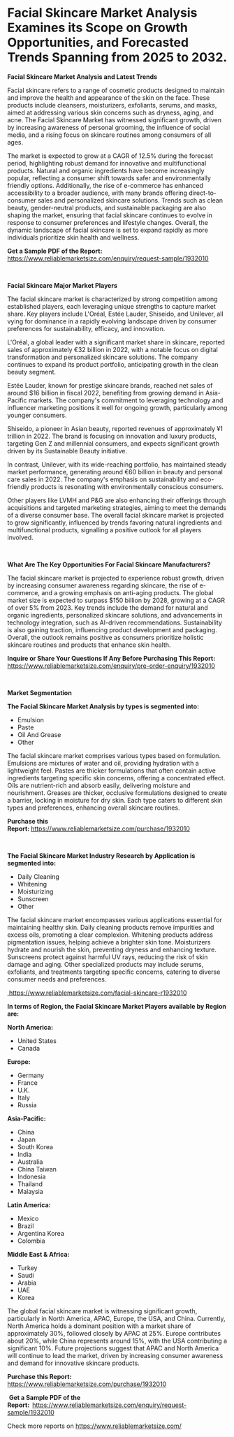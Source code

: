 <p><h1>Facial Skincare Market Analysis Examines its Scope on Growth Opportunities, and Forecasted Trends Spanning from 2025 to 2032.</h1></p><p><strong>Facial Skincare Market Analysis and Latest Trends</strong></p>
<p><p>Facial skincare refers to a range of cosmetic products designed to maintain and improve the health and appearance of the skin on the face. These products include cleansers, moisturizers, exfoliants, serums, and masks, aimed at addressing various skin concerns such as dryness, aging, and acne. The Facial Skincare Market has witnessed significant growth, driven by increasing awareness of personal grooming, the influence of social media, and a rising focus on skincare routines among consumers of all ages.</p><p>The market is expected to grow at a CAGR of 12.5% during the forecast period, highlighting robust demand for innovative and multifunctional products. Natural and organic ingredients have become increasingly popular, reflecting a consumer shift towards safer and environmentally friendly options. Additionally, the rise of e-commerce has enhanced accessibility to a broader audience, with many brands offering direct-to-consumer sales and personalized skincare solutions. Trends such as clean beauty, gender-neutral products, and sustainable packaging are also shaping the market, ensuring that facial skincare continues to evolve in response to consumer preferences and lifestyle changes. Overall, the dynamic landscape of facial skincare is set to expand rapidly as more individuals prioritize skin health and wellness.</p></p>
<p><strong>Get a Sample PDF of the Report:&nbsp;</strong> <a href="https://www.reliablemarketsize.com/enquiry/request-sample/1932010?utm_campaign=3072&utm_medium=2&utm_source=Github&utm_content=ia&utm_term=04042025&utm_id=facial-skincare">https://www.reliablemarketsize.com/enquiry/request-sample/1932010</a></p>
<p>&nbsp;</p>
<p><strong>Facial Skincare Major Market Players</strong></p>
<p><p>The facial skincare market is characterized by strong competition among established players, each leveraging unique strengths to capture market share. Key players include L'Oréal, Estée Lauder, Shiseido, and Unilever, all vying for dominance in a rapidly evolving landscape driven by consumer preferences for sustainability, efficacy, and innovation.</p><p>L'Oréal, a global leader with a significant market share in skincare, reported sales of approximately €32 billion in 2022, with a notable focus on digital transformation and personalized skincare solutions. The company continues to expand its product portfolio, anticipating growth in the clean beauty segment.</p><p>Estée Lauder, known for prestige skincare brands, reached net sales of around $16 billion in fiscal 2022, benefiting from growing demand in Asia-Pacific markets. The company's commitment to leveraging technology and influencer marketing positions it well for ongoing growth, particularly among younger consumers.</p><p>Shiseido, a pioneer in Asian beauty, reported revenues of approximately ¥1 trillion in 2022. The brand is focusing on innovation and luxury products, targeting Gen Z and millennial consumers, and expects significant growth driven by its Sustainable Beauty initiative.</p><p>In contrast, Unilever, with its wide-reaching portfolio, has maintained steady market performance, generating around €60 billion in beauty and personal care sales in 2022. The company's emphasis on sustainability and eco-friendly products is resonating with environmentally conscious consumers.</p><p>Other players like LVMH and P&G are also enhancing their offerings through acquisitions and targeted marketing strategies, aiming to meet the demands of a diverse consumer base. The overall facial skincare market is projected to grow significantly, influenced by trends favoring natural ingredients and multifunctional products, signalling a positive outlook for all players involved.</p></p>
<p>&nbsp;</p>
<p><strong>What Are The Key Opportunities For Facial Skincare Manufacturers?</strong></p>
<p><p>The facial skincare market is projected to experience robust growth, driven by increasing consumer awareness regarding skincare, the rise of e-commerce, and a growing emphasis on anti-aging products. The global market size is expected to surpass $150 billion by 2028, growing at a CAGR of over 5% from 2023. Key trends include the demand for natural and organic ingredients, personalized skincare solutions, and advancements in technology integration, such as AI-driven recommendations. Sustainability is also gaining traction, influencing product development and packaging. Overall, the outlook remains positive as consumers prioritize holistic skincare routines and products that enhance skin health.</p></p>
<p><strong>Inquire or Share Your Questions If Any Before Purchasing This Report:</strong> <a href="https://www.reliablemarketsize.com/enquiry/pre-order-enquiry/1932010?utm_campaign=3072&utm_medium=2&utm_source=Github&utm_content=ia&utm_term=04042025&utm_id=facial-skincare">https://www.reliablemarketsize.com/enquiry/pre-order-enquiry/1932010</a></p>
<p>&nbsp;</p>
<p><strong>Market Segmentation</strong></p>
<p><strong>The Facial Skincare Market Analysis by types is segmented into:</strong></p>
<p><ul><li>Emulsion</li><li>Paste</li><li>Oil And Grease</li><li>Other</li></ul></p>
<p><p>The facial skincare market comprises various types based on formulation. Emulsions are mixtures of water and oil, providing hydration with a lightweight feel. Pastes are thicker formulations that often contain active ingredients targeting specific skin concerns, offering a concentrated effect. Oils are nutrient-rich and absorb easily, delivering moisture and nourishment. Greases are thicker, occlusive formulations designed to create a barrier, locking in moisture for dry skin. Each type caters to different skin types and preferences, enhancing overall skincare routines.</p></p>
<p><strong>Purchase this Report:&nbsp;</strong><a href="https://www.reliablemarketsize.com/purchase/1932010?utm_campaign=3072&utm_medium=2&utm_source=Github&utm_content=ia&utm_term=04042025&utm_id=facial-skincare">https://www.reliablemarketsize.com/purchase/1932010</a></p>
<p>&nbsp;</p>
<p><strong>The Facial Skincare Market Industry Research by Application is segmented into:</strong></p>
<p><ul><li>Daily Cleaning</li><li>Whitening</li><li>Moisturizing</li><li>Sunscreen</li><li>Other</li></ul></p>
<p><p>The facial skincare market encompasses various applications essential for maintaining healthy skin. Daily cleaning products remove impurities and excess oils, promoting a clear complexion. Whitening products address pigmentation issues, helping achieve a brighter skin tone. Moisturizers hydrate and nourish the skin, preventing dryness and enhancing texture. Sunscreens protect against harmful UV rays, reducing the risk of skin damage and aging. Other specialized products may include serums, exfoliants, and treatments targeting specific concerns, catering to diverse consumer needs and preferences.</p></p>
<p><a href="https://www.reliablemarketsize.com/facial-skincare-r1932010?utm_campaign=3072&utm_medium=2&utm_source=Github&utm_content=ia&utm_term=04042025&utm_id=facial-skincare">&nbsp;https://www.reliablemarketsize.com/facial-skincare-r1932010</a></p>
<p><strong>In terms of Region, the Facial Skincare Market Players available by Region are:</strong></p>
<p>
    <p> <strong> North America: </strong>
        <ul>
            <li>United States</li>
            <li>Canada</li>
        </ul>
        </p> 
    <p> <strong> Europe: </strong>
        <ul>
            <li>Germany</li>
            <li>France</li>
            <li>U.K.</li>
            <li>Italy</li>
            <li>Russia</li>
        </ul>
        </p> 
    <p> <strong> Asia-Pacific: </strong>
        <ul>
            <li>China</li>
            <li>Japan</li>
            <li>South Korea</li>
            <li>India</li>
            <li>Australia</li>
            <li>China Taiwan</li>
            <li>Indonesia</li>
            <li>Thailand</li>
            <li>Malaysia</li>
        </ul>
        </p> 
    <p> <strong> Latin America: </strong>
        <ul>
            <li>Mexico</li>
            <li>Brazil</li>
            <li>Argentina Korea</li>
            <li>Colombia</li>
        </ul>
        </p> 
    <p> <strong> Middle East & Africa: </strong>
        <ul>
            <li>Turkey</li>
            <li>Saudi</li>
            <li>Arabia</li>
            <li>UAE</li>
            <li>Korea</li>
        </ul>
    </p>
    </p>
<p><p>The global facial skincare market is witnessing significant growth, particularly in North America, APAC, Europe, the USA, and China. Currently, North America holds a dominant position with a market share of approximately 30%, followed closely by APAC at 25%. Europe contributes about 20%, while China represents around 15%, with the USA contributing a significant 10%. Future projections suggest that APAC and North America will continue to lead the market, driven by increasing consumer awareness and demand for innovative skincare products.</p></p>
<p><strong>Purchase this Report: </strong><a href="https://www.reliablemarketsize.com/purchase/1932010?utm_campaign=3072&utm_medium=2&utm_source=Github&utm_content=ia&utm_term=04042025&utm_id=facial-skincare">https://www.reliablemarketsize.com/purchase/1932010</a></p>
<p>&nbsp;<strong>Get a Sample PDF of the Report:&nbsp;&nbsp;</strong><a href="https://www.reliablemarketsize.com/enquiry/request-sample/1932010?utm_campaign=3072&utm_medium=2&utm_source=Github&utm_content=ia&utm_term=04042025&utm_id=facial-skincare">https://www.reliablemarketsize.com/enquiry/request-sample/1932010</a></p>
<p><strong></strong></p>
<p>Check more reports on <a href="https://www.reliablemarketsize.com/?utm_campaign=3072&utm_medium=2&utm_source=Github&utm_content=ia&utm_term=04042025&utm_id=facial-skincare">https://www.reliablemarketsize.com/</a></p>